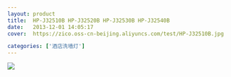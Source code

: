 ```yaml
---
layout: product
title:  HP-J32510B HP-J32520B HP-J32530B HP-J32540B
date:   2013-12-01 14:05:17
cover:	https://zico.oss-cn-beijing.aliyuncs.com/test/HP-J32510B.jpg

categories: ['酒店洗墙灯']
---
```


![](https://zico.oss-cn-beijing.aliyuncs.com/test/ixuzz.png)